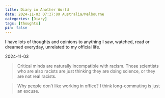 ```yaml
---
title: Diary in Another World
date: 2024-11-03 07:37:00 Australia/Melbourne
categories: [Diary]
tags: [thoughts]
pin: false
---
```


I have lots of thoughts and opinions to anything I saw, watched, read or dreamed everyday, unrelated to my official life. 

2024-11-03
>Critical minds are naturally incompatible with racism. Those scientists who are also racists are just thinking they are doing science, or they are not real racists.

>Why people don't like working in office? I think long-commuting is just an excuse.